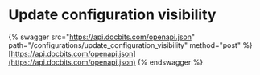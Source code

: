 # Update configuration visibility

{% swagger src="https://api.docbits.com/openapi.json" path="/configurations/update_configuration_visibility" method="post" %}
[https://api.docbits.com/openapi.json](https://api.docbits.com/openapi.json)
{% endswagger %}
